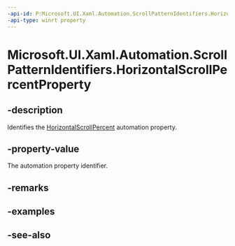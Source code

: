 ```yaml
---
-api-id: P:Microsoft.UI.Xaml.Automation.ScrollPatternIdentifiers.HorizontalScrollPercentProperty
-api-type: winrt property
---
```


<!-- Property syntax
public Windows.UI.Xaml.Automation.AutomationProperty HorizontalScrollPercentProperty { get; }
-->

# Microsoft.UI.Xaml.Automation.ScrollPatternIdentifiers.HorizontalScrollPercentProperty

## -description
Identifies the [HorizontalScrollPercent](../microsoft.ui.xaml.automation.provider/iscrollprovider_horizontalscrollpercent.md) automation property.

## -property-value
The automation property identifier.

## -remarks

## -examples

## -see-also
